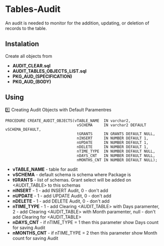 # Tables-Audit

An audit is needed to monitor for the addition, updating, or deletion of records to the table.

## Instalation

Create all objects from 
- **AUDIT_CLEAR.sql**
- **AUDIT_TABLES_OBJECTS_LIST.sql**
- **PKG_AUD_(SPECIFICATION)**
- **PKG_AUD_(BODY)**

## Using

:one: Creating Audit Objects with Default Paramentres

```
PROCEDURE CREATE_AUDIT_OBJECTS(vTABLE_NAME	IN varchar2,
								vSCHEMA		IN varchar2 DEFAULT vSCHEMA_DEFAULT,
								tGRANTS		IN GRANTS DEFAULT NULL,
								nINSERT		IN NUMBER DEFAULT 1,
								nUPDATE		IN NUMBER DEFAULT 1,
								nDELETE		IN NUMBER DEFAULT 1,
								nTIME_TYPE	IN NUMBER DEFAULT NULL,
								nDAYS_CNT	IN NUMBER DEFAULT NULL,
								nMONTHS_CNT	IN NUMBER DEFAULT NULL);
```

- **vTABLE_NAME** - table for audit
- **vSCHEMA** - default schema is schema where Package is
- **tGRANTS** - list of schemas. Grant select will be added on <AUDIT_TABLE> to this schemas
- **nINSERT** - 1 - add INSERT Audit, 0 - don't add
- **nUPDATE** - 1 - add UPDATE Audit, 0 - don't add
- **nDELETE** - 1 - add DELETE Audit, 0 - don't add
- **nTIME_TYPE** - 1 - add Clearing <AUDIT_TABLE> with Days paramenter, 2 - add Clearing <AUDIT_TABLE> with Month paramenter, null - don't add Clearing for <AUDIT_TABLE>
- **nDAYS_CNT** - if nTIME_TYPE = 1 then this parameter show Days count for saving Audit
- **nMONTHS_CNT** - if nTIME_TYPE = 2 then this parameter show Month count for saving Audit